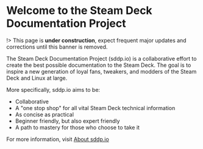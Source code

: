 # Welcome to the Steam Deck Documentation Project

!> This page is **under construction**, expect frequent major updates and
corrections until this banner is removed.

The Steam Deck Documentation Project (sddp.io) is a collaborative effort to
create the best possible documentation to the Steam Deck. The goal is to inspire
a new generation of loyal fans, tweakers, and modders of the Steam Deck and
Linux at large.

More specifically, sddp.io aims to be:

- Collaborative
- A "one stop shop" for all vital Steam Deck technical information
- As concise as practical
- Beginner friendly, but also expert friendly
- A path to mastery for those who choose to take it

For more information, visit [About sddp.io](about.md)
